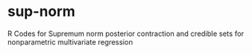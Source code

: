 # sup-norm
R Codes for Supremum norm posterior contraction and credible sets for nonparametric multivariate regression
